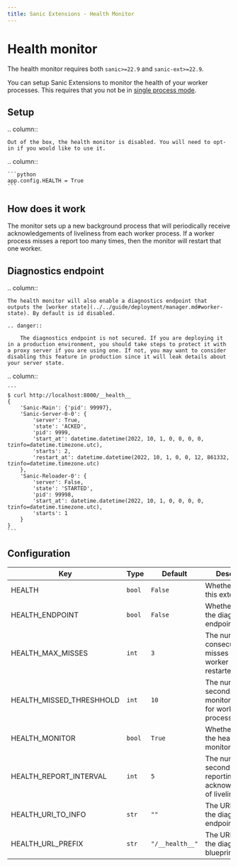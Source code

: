 ```yaml
---
title: Sanic Extensions - Health Monitor
---
```


# Health monitor

The health monitor requires both `sanic>=22.9` and `sanic-ext>=22.9`.

You can setup Sanic Extensions to monitor the health of your worker processes. This requires that you not be in [single process mode](../../guide/deployment/manager.md#single-process-mode).

## Setup

.. column::

```
Out of the box, the health monitor is disabled. You will need to opt-in if you would like to use it.
```

.. column::

````
```python
app.config.HEALTH = True
```
````

## How does it work

The monitor sets up a new background process that will periodically receive acknowledgements of liveliness from each worker process. If a worker process misses a report too many times, then the monitor will restart that one worker.

## Diagnostics endpoint

.. column::

```
The health monitor will also enable a diagnostics endpoint that outputs the [worker state](../../guide/deployment/manager.md#worker-state). By default is id disabled.

.. danger:: 

    The diagnostics endpoint is not secured. If you are deploying it in a production environment, you should take steps to protect it with a proxy server if you are using one. If not, you may want to consider disabling this feature in production since it will leak details about your server state.
```

.. column::

````
```
$ curl http://localhost:8000/__health__
{
    'Sanic-Main': {'pid': 99997},
    'Sanic-Server-0-0': {
        'server': True,
        'state': 'ACKED',
        'pid': 9999,
        'start_at': datetime.datetime(2022, 10, 1, 0, 0, 0, 0, tzinfo=datetime.timezone.utc),
        'starts': 2,
        'restart_at': datetime.datetime(2022, 10, 1, 0, 0, 12, 861332, tzinfo=datetime.timezone.utc)
    },
    'Sanic-Reloader-0': {
        'server': False,
        'state': 'STARTED',
        'pid': 99998,
        'start_at': datetime.datetime(2022, 10, 1, 0, 0, 0, 0, tzinfo=datetime.timezone.utc),
        'starts': 1
    }
}
```
````

## Configuration

| Key                                                                               | Type   | Default         | Description                                                                 |
| --------------------------------------------------------------------------------- | ------ | --------------- | --------------------------------------------------------------------------- |
| HEALTH                                                                            | `bool` | `False`         | Whether to enable this extension.                                           |
| HEALTH_ENDPOINT                                              | `bool` | `False`         | Whether to enable the diagnostics endpoint.                                 |
| HEALTH_MAX_MISSES                       | `int`  | `3`             | The number of consecutive misses before a worker process is restarted.      |
| HEALTH_MISSED_THRESHHOLD                | `int`  | `10`            | The number of seconds the monitor checks for worker process health.         |
| HEALTH_MONITOR                                               | `bool` | `True`          | Whether to enable the health monitor.                                       |
| HEALTH_REPORT_INTERVAL                  | `int`  | `5`             | The number of seconds between reporting each acknowledgement of liveliness. |
| HEALTH_URI_TO_INFO | `str`  | `""`            | The URI path of the diagnostics endpoint.                                   |
| HEALTH_URL_PREFIX                       | `str`  | `"/__health__"` | The URI prefix of the diagnostics blueprint.                                |
